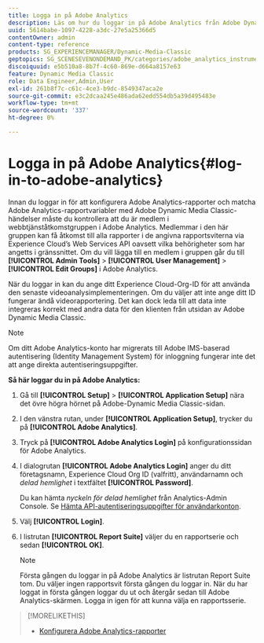 ```yaml
---
title: Logga in på Adobe Analytics
description: Läs om hur du loggar in på Adobe Analytics från Adobe Dynamic Media Classic.
uuid: 5614babe-1097-4228-a3dc-27e5a25366d5
contentOwner: admin
content-type: reference
products: SG_EXPERIENCEMANAGER/Dynamic-Media-Classic
geptopics: SG_SCENESEVENONDEMAND_PK/categories/adobe_analytics_instrumentation_kit
discoiquuid: e5b510a8-8b7f-4c60-869e-d664a8157e63
feature: Dynamic Media Classic
role: Data Engineer,Admin,User
exl-id: 261b8f7c-c61c-4ce3-b9dc-8549347aca2e
source-git-commit: e3c2dcaa245e486ada62edd554db5a39d495483e
workflow-type: tm+mt
source-wordcount: '337'
ht-degree: 0%

---
```


# Logga in på Adobe Analytics{#log-in-to-adobe-analytics}

Innan du loggar in för att konfigurera Adobe Analytics-rapporter och matcha Adobe Analytics-rapportvariabler med Adobe Dynamic Media Classic-händelser måste du kontrollera att du är medlem i webbtjänståtkomstgruppen i Adobe Analytics. Medlemmar i den här gruppen kan få åtkomst till alla rapporter i de angivna rapportsviterna via Experience Cloud’s Web Services API oavsett vilka behörigheter som har angetts i gränssnittet. Om du vill lägga till en medlem i gruppen går du till **[!UICONTROL Admin Tools]** > **[!UICONTROL User Management]** > **[!UICONTROL Edit Groups]** i Adobe Analytics.

När du loggar in kan du ange ditt Experience Cloud-Org-ID för att använda den senaste videoanalysimplementeringen. Om du väljer att inte ange ditt ID fungerar ändå videorapportering. Det kan dock leda till att data inte integreras korrekt med andra data för den klienten från utsidan av Adobe Dynamic Media Classic.

>[!NOTE]
>
>Om ditt Adobe Analytics-konto har migrerats till Adobe IMS-baserad autentisering (Identity Management System) för inloggning fungerar inte det att ange direkta autentiseringsuppgifter.

**Så här loggar du in på Adobe Analytics:**

1. Gå till **[!UICONTROL Setup]** > **[!UICONTROL Application Setup]** nära det övre högra hörnet på Adobe-Dynamic Media Classic-sidan.
1. I den vänstra rutan, under **[!UICONTROL Application Setup]**, trycker du på **[!UICONTROL Adobe Analytics]**.
1. Tryck på **[!UICONTROL Adobe Analytics Login]** på konfigurationssidan för Adobe Analytics.
1. I dialogrutan **[!UICONTROL Adobe Analytics Login]** anger du ditt företagsnamn, Experience Cloud Org ID (valfritt), användarnamn och *delad hemlighet* i textfältet **[!UICONTROL Password]**.

   Du kan hämta *nyckeln för delad hemlighet* från Analytics-Admin Console. Se [Hämta API-autentiseringsuppgifter för användarkonton](https://github.com/AdobeDocs/analytics-2.0-apis/blob/master/create-oauth-client.md).

1. Välj **[!UICONTROL Login]**.
1. I listrutan **[!UICONTROL Report Suite]** väljer du en rapportserie och sedan **[!UICONTROL OK]**.

   >[!NOTE]
   >
   >Första gången du loggar in på Adobe Analytics är listrutan Report Suite tom. Du väljer ingen rapportsvit första gången du loggar in. När du har loggat in första gången loggar du ut och återgår sedan till Adobe Analytics-skärmen. Logga in igen för att kunna välja en rapportsserie.

>[!MORELIKETHIS]
>
>* [Konfigurera Adobe Analytics-rapporter](configuring-analytics-reports.md#configuring_adobe_analytics_reports)

